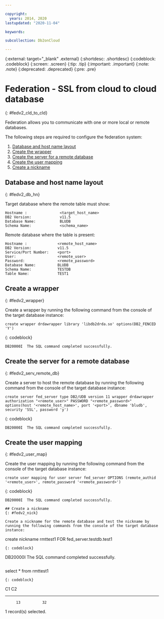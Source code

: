```yaml
---

copyright:
  years: 2014, 2020
lastupdated: "2020-11-04"

keywords: 

subcollection: Db2onCloud

---
```


<!-- Attribute definitions --> 
{:external: target="_blank" .external}
{:shortdesc: .shortdesc}
{:codeblock: .codeblock}
{:screen: .screen}
{:tip: .tip}
{:important: .important}
{:note: .note}
{:deprecated: .deprecated}
{:pre: .pre}

# Federation - SSL from cloud to cloud database
{: #fedv2_cld_to_cld}

Federation allows you to communicate with one or more local or remote databases.

The following steps are required to configure the federation system:

1. [Database and host name layout](#fedv2_db_hn)
1. [Create the wrapper](#fedv2_wrapper)
1. [Create the server for a remote database](#fedv2_serv_remote_db)
1. [Create the user mapping](#fedv2_user_map)
1. [Create a nickname](#fedv2_nick)

## Database and host name layout
{: #fedv2_db_hn}

Target database where the remote table must show:

```
Hostname :               <target_host_name>
DB2 Version:             v11.5
Database Name:           BLUDB
Schema Name:             <schema_name>
```

Remote database where the table is present:

```
Hostname :              <remote_host_name>
DB2 Version:            v11.5
Service/Port Number:    <port>
User:                   <remote_user>
Password:               <remote_password>
Database Name:          BLUDB
Schema Name:            TESTDB
Table Name:             TEST1
```

## Create a wrapper
{: #fedv2_wrapper}

Create a wrapper by running the following command from the console of the target database instance:

```
create wrapper drdawrapper library 'libdb2drda.so' options(DB2_FENCED 'Y')
```
{: codeblock}

```
DB20000I  The SQL command completed successfully.
```

## Create the server for a remote database
{: #fedv2_serv_remote_db}

Create a server to host the remote database by running the following command from the console of the target database instance:

```
create server fed_server type DB2/UDB version 11 wrapper drdawrapper authorization "<remote_user>" PASSWORD "<remote_password>" options(host '<remote_host_name>', port '<port>', dbname 'bludb', security 'SSL', password 'y')
```
{: codeblock}

```
DB20000I  The SQL command completed successfully.
```

## Create the user mapping
{: #fedv2_user_map}

Create the user mapping by running the following command from the console of the target database instance:

```
create user mapping for user server fed_server OPTIONS (remote_authid '<remote_user>', remote_password '<remote_password>')
```
{: codeblock}

```
DB20000I  The SQL command completed successfully.

## Create a nickname
{: #fedv2_nick}

Create a nickname for the remote database and test the nickname by running the following commands from the console of the target database instance:
```
create nickname rmttest1 FOR fed_server.testdb.test1
```
{: codeblock}

```
DB20000I  The SQL command completed successfully.
```

```
select * from rmttest1
```
{: codeblock}

```
C1          C2
----------- -----------
         13          32

1 record(s) selected.
```

